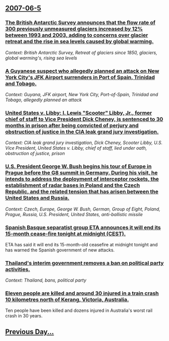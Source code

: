 ## [2007-06-5](/news/2007/06/5/index.md)

### [ The British Antarctic Survey announces that the flow rate of 300 previously unmeasured glaciers increased by 12% between 1993 and 2003, adding to concerns over glacier retreat and the rise in sea levels caused by global warming. ](/news/2007/06/5/the-british-antarctic-survey-announces-that-the-flow-rate-of-300-previously-unmeasured-glaciers-increased-by-12-between-1993-and-2003-add.md)
_Context: British Antarctic Survey, Retreat of glaciers since 1850, glaciers, global warming's, rising sea levels_

### [ A Guyanese suspect who allegedly planned an attack on New York City's JFK Airport surrenders in Port of Spain, Trinidad and Tobago. ](/news/2007/06/5/a-guyanese-suspect-who-allegedly-planned-an-attack-on-new-york-city-s-jfk-airport-surrenders-in-port-of-spain-trinidad-and-tobago.md)
_Context: Guyana, JFK airport, New York City, Port-of-Spain, Trinidad and Tobago, allegedly planned an attack_

### [ United States v. Libby: I. Lewis "Scooter" Libby, Jr., former chief of staff to Vice President Dick Cheney, is sentenced to 30 months in prison after being convicted of perjury and obstruction of justice in the CIA leak grand jury investigation. ](/news/2007/06/5/united-states-v-libby-i-lewis-scooter-libby-jr-former-chief-of-staff-to-vice-president-dick-cheney-is-sentenced-to-30-months-in-pr.md)
_Context: CIA leak grand jury investigation, Dick Cheney, Scooter Libby, U.S. Vice President, United States v. Libby, chief of staff, lied under oath, obstruction of justice, prison_

### [ U.S. President George W. Bush begins his tour of Europe in Prague before the G8 summit in Germany. During his visit, he intends to address the deployment of interceptor rockets, the establishment of radar bases in Poland and the Czech Republic, and the related tension that has arisen between the United States and Russia. ](/news/2007/06/5/u-s-president-george-w-bush-begins-his-tour-of-europe-in-prague-before-the-g8-summit-in-germany-during-his-visit-he-intends-to-address.md)
_Context: Czech, Europe, George W. Bush, German, Group of Eight, Poland, Prague, Russia, U.S. President, United States, anti-ballistic missile_

### [ Spanish Basque separatist group ETA announces it will end its 15-month cease-fire tonight at midnight (CEST). ](/news/2007/06/5/spanish-basque-separatist-group-eta-announces-it-will-end-its-15-month-cease-fire-tonight-at-midnight-cest.md)
ETA has said it will end its 15-month-old ceasefire at midnight tonight and has warned the Spanish government of new attacks.

### [ Thailand's interim government removes a ban on political party activities. ](/news/2007/06/5/thailand-s-interim-government-removes-a-ban-on-political-party-activities.md)
_Context: Thailand, bans, political party_

### [ Eleven people are killed and around 30 injured in a train crash 10 kilometres north of Kerang, Victoria, Australia. ](/news/2007/06/5/eleven-people-are-killed-and-around-30-injured-in-a-train-crash-10-kilometres-north-of-kerang-victoria-australia.md)
Ten people have been killed and dozens injured in Australia&#39;s worst rail crash in 30 years.

## [Previous Day...](/news/2007/06/4/index.md)

